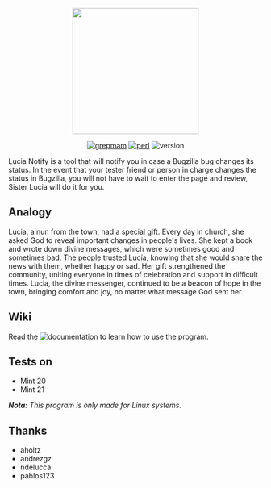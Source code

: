 
<p align="center">
  <img width="250" src="https://i.imgur.com/cbpZzo2.png">
</p>

<div align="center">

  <a href="https://github.com/grepmam">![grepmam](https://img.shields.io/badge/Created%20by-Grepmam-red)</a>
  <a href="https://www.perl.org/">![perl](https://img.shields.io/badge/Written%20in-Perl-green)</a>
  <a>![version](https://img.shields.io/badge/Version-Saga-yellow)</a>

</div>

Lucia Notify is a tool that will notify you in case a Bugzilla bug changes its status. In the event that your tester friend or person in charge changes the status in Bugzilla, you will not have to wait to enter the page and review, Sister Lucia will do it for you.

## Analogy

Lucia, a nun from the town, had a special gift. Every day in church, she asked God to reveal important changes in people's lives. She kept a book and wrote down divine messages, which were sometimes good and sometimes bad.
The people trusted Lucía, knowing that she would share the news with them, whether happy or sad. Her gift strengthened the community, uniting everyone in times of celebration and support in difficult times.
Lucia, the divine messenger, continued to be a beacon of hope in the town, bringing comfort and joy, no matter what message God sent her. 

## Wiki

Read the ![documentation](https://github.com/grepmam/Lucia-Notify/wiki) to learn how to use the program.

## Tests on 

* Mint 20
* Mint 21 

***Nota:** This program is only made for Linux systems.*

## Thanks

* aholtz
* andrezgz
* ndelucca
* pablos123
